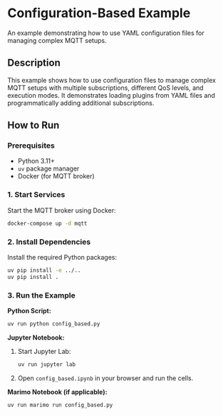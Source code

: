 # Configuration-Based Example

An example demonstrating how to use YAML configuration files for managing complex MQTT setups.

## Description

This example shows how to use configuration files to manage complex MQTT setups with multiple subscriptions, different QoS levels, and execution modes. It demonstrates loading plugins from YAML files and programmatically adding additional subscriptions.

## How to Run

### Prerequisites

- Python 3.11+
- `uv` package manager
- Docker (for MQTT broker)

### 1. Start Services

Start the MQTT broker using Docker:

```bash
docker-compose up -d mqtt
```

### 2. Install Dependencies

Install the required Python packages:

```bash
uv pip install -e ../..
uv pip install .
```

### 3. Run the Example

**Python Script:**
```bash
uv run python config_based.py
```

**Jupyter Notebook:**
1. Start Jupyter Lab:
   ```bash
   uv run jupyter lab
   ```
2. Open `config_based.ipynb` in your browser and run the cells.

**Marimo Notebook (if applicable):**
```bash
uv run marimo run config_based.py